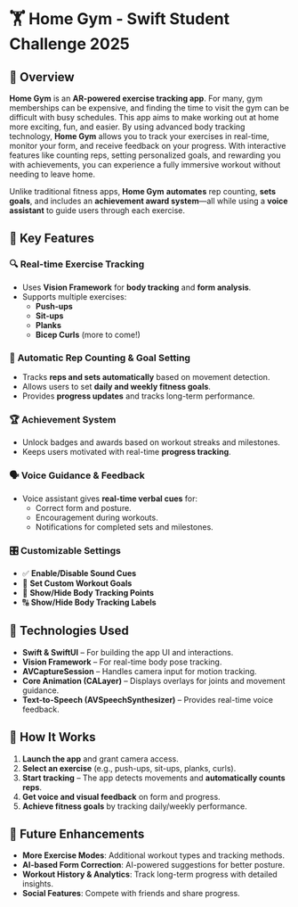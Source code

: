 # 🏋️ Home Gym - Swift Student Challenge 2025  

## 📌 Overview  
**Home Gym** is an **AR-powered exercise tracking app**. For many, gym memberships can be expensive, and finding the time to visit the gym can be difficult with busy schedules. This app aims to make working out at home more exciting, fun, and easier. By using advanced body tracking technology, **Home Gym** allows you to track your exercises in real-time, monitor your form, and receive feedback on your progress. With interactive features like counting reps, setting personalized goals, and rewarding you with achievements, you can experience a fully immersive workout without needing to leave home. 

Unlike traditional fitness apps, **Home Gym** **automates** rep counting, **sets goals**, and includes an **achievement award system**—all while using a **voice assistant** to guide users through each exercise.  

## 🎯 Key Features  

### 🔍 **Real-time Exercise Tracking**  
- Uses **Vision Framework** for **body tracking** and **form analysis**.  
- Supports multiple exercises:  
  - **Push-ups**  
  - **Sit-ups**  
  - **Planks**  
  - **Bicep Curls** (more to come!)  

### 🔢 **Automatic Rep Counting & Goal Setting**  
- Tracks **reps and sets automatically** based on movement detection.  
- Allows users to set **daily and weekly fitness goals**.  
- Provides **progress updates** and tracks long-term performance.  

### 🏆 **Achievement System**  
- Unlock badges and awards based on workout streaks and milestones.  
- Keeps users motivated with real-time **progress tracking**.  

### 🗣️ **Voice Guidance & Feedback**  
- Voice assistant gives **real-time verbal cues** for:  
  - Correct form and posture.  
  - Encouragement during workouts.  
  - Notifications for completed sets and milestones.  

### 🎛️ **Customizable Settings**  
- ✅ **Enable/Disable Sound Cues**  
- 🎯 **Set Custom Workout Goals**  
- 🔴 **Show/Hide Body Tracking Points**  
- 🔠 **Show/Hide Body Tracking Labels**  

## 🔧 Technologies Used  

- **Swift & SwiftUI** – For building the app UI and interactions.  
- **Vision Framework** – For real-time body pose tracking.  
- **AVCaptureSession** – Handles camera input for motion tracking.  
- **Core Animation (CALayer)** – Displays overlays for joints and movement guidance.  
- **Text-to-Speech (AVSpeechSynthesizer)** – Provides real-time voice feedback.  

## 📱 How It Works  

1. **Launch the app** and grant camera access.  
2. **Select an exercise** (e.g., push-ups, sit-ups, planks, curls).  
3. **Start tracking** – The app detects movements and **automatically counts reps**.  
4. **Get voice and visual feedback** on form and progress.  
5. **Achieve fitness goals** by tracking daily/weekly performance.  

## 🚀 Future Enhancements  

- **More Exercise Modes**: Additional workout types and tracking methods.  
- **AI-based Form Correction**: AI-powered suggestions for better posture.  
- **Workout History & Analytics**: Track long-term progress with detailed insights.  
- **Social Features**: Compete with friends and share progress.  